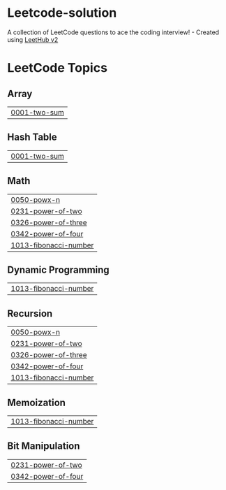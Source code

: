# Leetcode-solution
A collection of LeetCode questions to ace the coding interview! - Created using [LeetHub v2](https://github.com/arunbhardwaj/LeetHub-2.0)

<!---LeetCode Topics Start-->
# LeetCode Topics
## Array
|  |
| ------- |
| [0001-two-sum](https://github.com/Ashwani-mic/Leetcode-solution/tree/master/0001-two-sum) |
## Hash Table
|  |
| ------- |
| [0001-two-sum](https://github.com/Ashwani-mic/Leetcode-solution/tree/master/0001-two-sum) |
## Math
|  |
| ------- |
| [0050-powx-n](https://github.com/Ashwani-mic/Leetcode-solution/tree/master/0050-powx-n) |
| [0231-power-of-two](https://github.com/Ashwani-mic/Leetcode-solution/tree/master/0231-power-of-two) |
| [0326-power-of-three](https://github.com/Ashwani-mic/Leetcode-solution/tree/master/0326-power-of-three) |
| [0342-power-of-four](https://github.com/Ashwani-mic/Leetcode-solution/tree/master/0342-power-of-four) |
| [1013-fibonacci-number](https://github.com/Ashwani-mic/Leetcode-solution/tree/master/1013-fibonacci-number) |
## Dynamic Programming
|  |
| ------- |
| [1013-fibonacci-number](https://github.com/Ashwani-mic/Leetcode-solution/tree/master/1013-fibonacci-number) |
## Recursion
|  |
| ------- |
| [0050-powx-n](https://github.com/Ashwani-mic/Leetcode-solution/tree/master/0050-powx-n) |
| [0231-power-of-two](https://github.com/Ashwani-mic/Leetcode-solution/tree/master/0231-power-of-two) |
| [0326-power-of-three](https://github.com/Ashwani-mic/Leetcode-solution/tree/master/0326-power-of-three) |
| [0342-power-of-four](https://github.com/Ashwani-mic/Leetcode-solution/tree/master/0342-power-of-four) |
| [1013-fibonacci-number](https://github.com/Ashwani-mic/Leetcode-solution/tree/master/1013-fibonacci-number) |
## Memoization
|  |
| ------- |
| [1013-fibonacci-number](https://github.com/Ashwani-mic/Leetcode-solution/tree/master/1013-fibonacci-number) |
## Bit Manipulation
|  |
| ------- |
| [0231-power-of-two](https://github.com/Ashwani-mic/Leetcode-solution/tree/master/0231-power-of-two) |
| [0342-power-of-four](https://github.com/Ashwani-mic/Leetcode-solution/tree/master/0342-power-of-four) |
<!---LeetCode Topics End-->